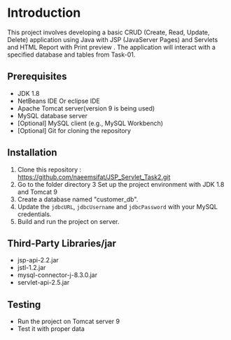 # Introduction

This project involves developing a basic CRUD (Create, Read, Update, Delete) application using Java with JSP (JavaServer Pages) and Servlets and HTML Report with Print preview . The application will interact with a specified database and tables from Task-01. 

## Prerequisites

- JDK 1.8
- NetBeans IDE Or eclipse IDE
- Apache Tomcat server(version 9 is being used)
- MySQL database server
- [Optional] MySQL client (e.g., MySQL Workbench)
- [Optional] Git for cloning the repository

## Installation

1. Clone this repository : https://github.com/naeemsifat/JSP_Servlet_Task2.git
2. Go to the folder directory
3  Set up the project environment with JDK 1.8 and Tomcat 9
4. Create a database named "customer_db".
5. Update the `jdbcURL`, `jdbcUsername` and `jdbcPassword` with your MySQL credentials.
6. Build and run the project on server.

## Third-Party Libraries/jar

- jsp-api-2.2.jar
- jstl-1.2.jar
- mysql-connector-j-8.3.0.jar
- servlet-api-2.5.jar

## Testing

- Run the project on Tomcat server 9
- Test it with proper data
  
  
